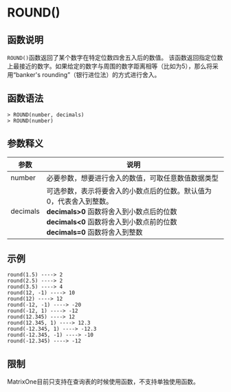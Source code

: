 # **ROUND()**

## **函数说明**

`ROUND()`函数返回了某个数字在特定位数四舍五入后的数值。
该函数返回指定位数上最接近的数字。如果给定的数字与周围的数字距离相等（比如为5），那么将采用“banker's rounding”（银行进位法）的方式进行舍入。

## **函数语法**

```
> ROUND(number, decimals)
> ROUND(number)
```
## **参数释义**
|  参数   | 说明  |
|  ----  | ----  |
| number | 必要参数，想要进行舍入的数值，可取任意数值数据类型 |
| decimals| 可选参数，表示将要舍入的小数点后的位数。默认值为0，代表舍入到整数。 <br> **decimals>0** 函数将舍入到小数点后的位数 <br> **decimals<0** 函数将舍入到小数点前的位数 <br> **decimals=0** 函数将舍入到整数|



## **示例**

```
round(1.5) ----> 2
round(2.5) ----> 2
round(3.5) ----> 4 
round(12, -1) ----> 10
round(12) ----> 12
round(-12, -1) ----> -20
round(-12, 1) ----> -12
round(12.345) ----> 12
round(12.345, 1) ----> 12.3
round(-12.345, 1) ----> -12.3
round(-12.345, -1) ----> -10
round(-12.345) ----> -12
```

## **限制**
MatrixOne目前只支持在查询表的时候使用函数，不支持单独使用函数。